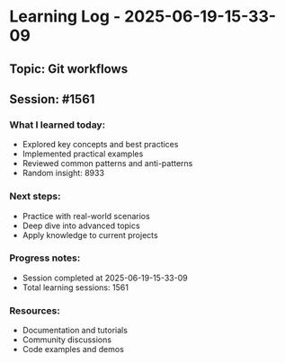 # Learning Log - 2025-06-19-15-33-09

## Topic: Git workflows
## Session: #1561

### What I learned today:
- Explored key concepts and best practices
- Implemented practical examples  
- Reviewed common patterns and anti-patterns
- Random insight: 8933

### Next steps:
- Practice with real-world scenarios
- Deep dive into advanced topics
- Apply knowledge to current projects

### Progress notes:
- Session completed at 2025-06-19-15-33-09
- Total learning sessions: 1561

### Resources:
- Documentation and tutorials
- Community discussions
- Code examples and demos
